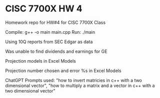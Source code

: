 # CISC 7700X HW 4
Homework repo for HW#4 for CISC 7700X Class
 
Compile: g++ -o main main.cpp Run: ./main


Using 10Q reports from SEC Edgar as data

Was unable to find dividends and earnings for GE

Projection models  in Excel Models

Projection number chosen and error %s in Excel Models


ChatGPT Prompts used: "how to invert matricies in c++ with a two dimensional vector", "how to multiply a matrix and a vector in c++ with a two dimensional vector"
